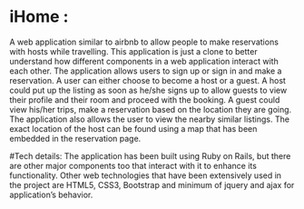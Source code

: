 # iHome :
A web application similar to airbnb to allow people to make reservations with hosts while travelling.  This application is just a clone to better understand how different components in a web application interact with each other. The application allows users to sign up or sign in and make a reservation. A user can either choose to become a host or a guest. A host could put up the listing as soon as he/she signs up to allow guests to view their profile and their room and proceed with the booking. A guest could view his/her trips, make a reservation based on the location they are going. The application also allows the user to view the nearby similar listings. The exact location of the host can be found using a map that has been embedded in the reservation page.

#Tech details:
The application has been built using Ruby on Rails, but there are other major components too that interact with it to enhance its functionality. Other web technologies that have been extensively used in the project are HTML5, CSS3, Bootstrap and minimum of jquery and ajax for application’s behavior. 
